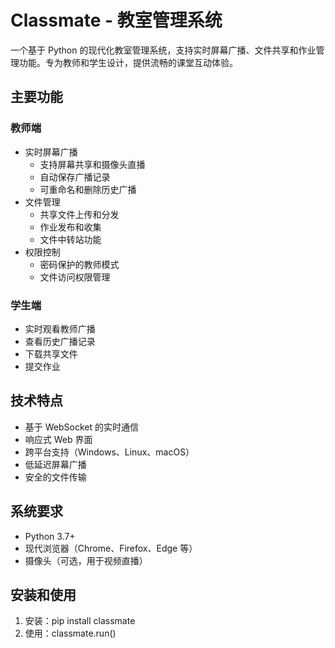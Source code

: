 # Classmate - 教室管理系统

一个基于 Python 的现代化教室管理系统，支持实时屏幕广播、文件共享和作业管理功能。专为教师和学生设计，提供流畅的课堂互动体验。

## 主要功能

### 教师端
- 实时屏幕广播
  - 支持屏幕共享和摄像头直播
  - 自动保存广播记录
  - 可重命名和删除历史广播
- 文件管理
  - 共享文件上传和分发
  - 作业发布和收集
  - 文件中转站功能
- 权限控制
  - 密码保护的教师模式
  - 文件访问权限管理

### 学生端
- 实时观看教师广播
- 查看历史广播记录
- 下载共享文件
- 提交作业

## 技术特点

- 基于 WebSocket 的实时通信
- 响应式 Web 界面
- 跨平台支持（Windows、Linux、macOS）
- 低延迟屏幕广播
- 安全的文件传输

## 系统要求

- Python 3.7+
- 现代浏览器（Chrome、Firefox、Edge 等）
- 摄像头（可选，用于视频直播）

## 安装和使用

1. 安装：pip install classmate
2. 使用：classmate.run()